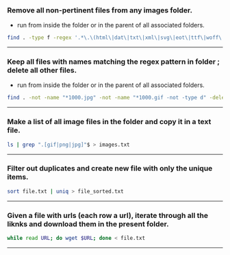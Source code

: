 ### Remove all non-pertinent files from any images folder.
- run from inside the folder or in the parent of all associated folders. 

```bash
find . -type f -regex '.*\.\(html\|dat\|txt\|xml\|svg\|eot\|ttf\|woff\|css\|ico\)' -delete
```
---

### Keep all files with names matching the regex pattern in folder ; delete all other files. 
- run from inside the folder or in the parent of all associated folders. 

```bash
find . -not -name "*1000.jpg" -not -name "*1000.gif -not -type d" -delete
```
---

### Make a list of all image files in the folder and copy it in a text file.

```bash
ls | grep ".[gif|png|jpg]"$ > images.txt
```
---

### Filter out duplicates and create new file with only the unique items.

```bash
sort file.txt | uniq > file_sorted.txt
```
---

### Given a file with urls (each row a url), iterate through all the liknks and download them in the present folder.

```bash
while read URL; do wget $URL; done < file.txt
```

---







